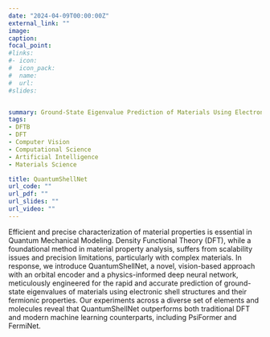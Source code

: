 ```yaml
---
date: "2024-04-09T00:00:00Z"
external_link: ""
image:
caption: 
focal_point: 
#links:
#- icon: 
#  icon_pack: 
#  name: 
#  url: 
#slides: 


summary: Ground-State Eigenvalue Prediction of Materials Using Electronic Shell Structures and Fermionic Properties via Convolutions
tags:
- DFTB
- DFT
- Computer Vision
- Computational Science
- Artificial Intelligence
- Materials Science

title: QuantumShellNet
url_code: ""
url_pdf: ""
url_slides: ""
url_video: ""
---
```

Efficient and precise characterization of material properties is essential in Quantum Mechanical Modeling. Density Functional Theory (DFT), while a foundational method in material property analysis, suffers from scalability issues and precision limitations, particularly with complex materials. In response, we introduce  QuantumShellNet,  a novel, vision-based approach with an orbital encoder and a physics-informed deep neural network, meticulously engineered for the rapid and accurate prediction of ground-state eigenvalues of materials using electronic shell structures and their fermionic properties. Our experiments across a diverse set of elements and molecules reveal that QuantumShellNet outperforms both traditional DFT and modern machine learning counterparts, including PsiFormer and FermiNet.
